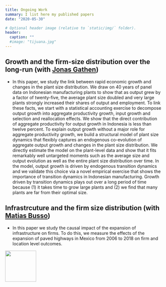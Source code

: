 ```yaml
---
title: Ongoing Work
summary: I list here my published papers
date: "2020-05-30"

# Optional header image (relative to `static/img/` folder).
header:
  caption: ""
  #image: "tijuana.jpg"
---
```


## **Growth and the firm-size distribution over the long-run** (with [Jonas Gathen](https://www.jonasgathen.com/research_projects/long_run_firm_dynamics/))

- In this paper, we study the link between rapid economic growth and changes in the plant size
distribution. We draw on 40 years of panel data on Indonesian manufacturing plants to show that as
output grew by a factor of twenty-five, the average plant size doubled and very large plants strongly
increased their shares of output and employment. To link these facts, we start with a statistical accounting
exercise to decompose output growth into aggregate productivity growth, input growth and selection
and reallocation effects. We show that the direct contribution of aggregate productivity for output
growth in Indonesia is less than twelve percent. To explain output growth without a major role for
aggregate productivity growth, we build a structural model of plant size dynamics that flexibly captures
an endogenous co-evolution of aggregate output growth and changes in the plant size distribution. We
directly estimate the model on the plant-level data and show that it fits remarkably well untargeted
moments such as the average size and output evolution as well as the entire plant size distribution over
time. In the model, output growth is driven by endogenous transition dynamics and we validate this
choice via a novel empirical exercise that shows the importance of transition dynamics in Indonesian
manufacturing. Growth driven by transition dynamics plays out over a long period of time because (1) it
takes time to grow large plants and (2) we find that many plants are far from their optimal size.

## **Infrastrcuture and the firm size distribution** (with [Matias Busso](https://www.matiasbusso.org/))

- In this paper we study the causal impact of the expansion of infrastructure on firms. To do this, we
measure the effects of the expansion of paved highways in Mexico from 2006 to 2018 on firm and location
level outcomes.

<img src="https://i.imgur.com/1SGYcMM.gif" width="100" height="100" />
